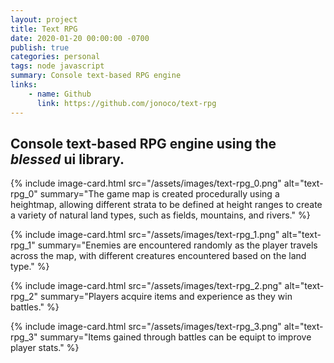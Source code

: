 ```yaml
---
layout: project
title: Text RPG
date: 2020-01-20 00:00:00 -0700
publish: true
categories: personal
tags: node javascript
summary: Console text-based RPG engine
links:
    - name: Github
      link: https://github.com/jonoco/text-rpg
---
```

## Console text-based RPG engine using the *blessed* ui library.

{% include image-card.html 
    src="/assets/images/text-rpg_0.png"
    alt="text-rpg_0" 
    summary="The game map is created procedurally using a heightmap, allowing different strata to be defined at height ranges to create a variety of natural land types, such as fields, mountains, and rivers." 
%}

{% include image-card.html 
    src="/assets/images/text-rpg_1.png"
    alt="text-rpg_1" 
    summary="Enemies are encountered randomly as the player travels across the map, with different creatures encountered based on the land type." 
%}

{% include image-card.html 
    src="/assets/images/text-rpg_2.png"
    alt="text-rpg_2" 
    summary="Players acquire items and experience as they win battles." 
%}

{% include image-card.html 
    src="/assets/images/text-rpg_3.png"
    alt="text-rpg_3" 
    summary="Items gained through battles can be equipt to improve player stats." 
%}
